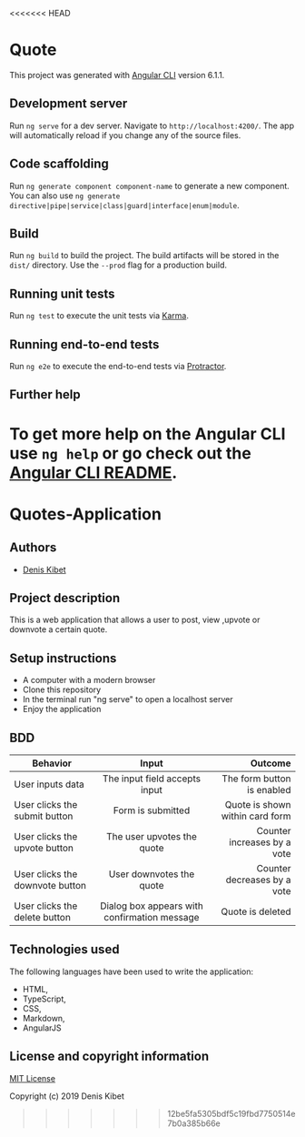 <<<<<<< HEAD
# Quote

This project was generated with [Angular CLI](https://github.com/angular/angular-cli) version 6.1.1.

## Development server

Run `ng serve` for a dev server. Navigate to `http://localhost:4200/`. The app will automatically reload if you change any of the source files.

## Code scaffolding

Run `ng generate component component-name` to generate a new component. You can also use `ng generate directive|pipe|service|class|guard|interface|enum|module`.

## Build

Run `ng build` to build the project. The build artifacts will be stored in the `dist/` directory. Use the `--prod` flag for a production build.

## Running unit tests

Run `ng test` to execute the unit tests via [Karma](https://karma-runner.github.io).

## Running end-to-end tests

Run `ng e2e` to execute the end-to-end tests via [Protractor](http://www.protractortest.org/).

## Further help

To get more help on the Angular CLI use `ng help` or go check out the [Angular CLI README](https://github.com/angular/angular-cli/blob/master/README.md).
=======
# Quotes-Application

## Authors
- [Denis Kibet](https://github.com/Kibet1816)

## Project description
This is a web application that allows a user to post, view ,upvote or downvote a certain quote.
 
## Setup instructions
- A computer with a modern browser
- Clone this repository
- In the terminal run "ng serve" to open a localhost server
- Enjoy the application

## BDD
| Behavior        | Input           | Outcome  |
| ------------- |:-------------:| -----:|
| User inputs data | The input field accepts input | The form button is enabled |
| User clicks the submit button | Form is submitted | Quote is shown within card form |
| User clicks the upvote button | The user upvotes the quote | Counter increases by a vote |
| User clicks the downvote button | User downvotes the quote | Counter decreases by a vote |
| User clicks the delete button | Dialog box appears with confirmation message | Quote is deleted |



## Technologies used
The following languages have been used to write the application:
- HTML,
- TypeScript,
- CSS, 
- Markdown,
- AngularJS

## License and copyright information

[MIT License](https://github.com/Kibet1816/Quotes-app/blob/gh-pages/license.md) 

Copyright (c) 2019 Denis Kibet
>>>>>>> 12be5fa5305bdf5c19fbd7750514e7b0a385b66e
